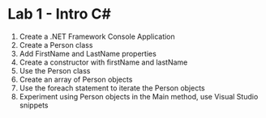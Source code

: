 # Lab 1 - Intro C#

1. Create a .NET Framework Console Application
2. Create a Person class 
3. Add FirstName and LastName properties
4. Create a constructor with firstName and lastName
5. Use the Person class
6. Create an array of Person objects
7. Use the foreach statement to iterate the Person objects
8. Experiment using Person objects in the Main method, use Visual Studio snippets 